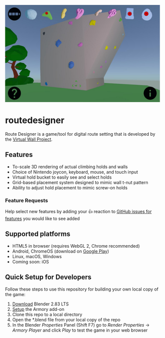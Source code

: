 ![10in tablet screenshot](tablet10in.jpg)

routedesigner
==============

Route Designer is a game/tool for digital route setting that is developed by the [Virtual Wall Project](https://virtualwallproject.org).

## Features

* To-scale 3D rendering of actual climbing holds and walls
* Choice of Nintendo joycon, keyboard, mouse, and touch input
* Virtual hold bucket to easily see and select holds
* Grid-based placement system designed to mimic wall t-nut pattern
* Ability to adjust hold placement to mimic screw-on holds

### Feature Requests

Help select new features by adding your 👍 reaction to [GitHub issues for features](https://github.com/virtualwallproject/routedesigner/labels/feature%20request) you would like to see added

## Supported platforms

* HTML5 in browser (requires WebGL 2, Chrome recommended)
* Android, ChromeOS (download on [Google Play](https://play.google.com/store/apps/details?id=virtualwallproject.kode.kore))
* Linux, macOS, Windows
* Coming soon: iOS

## Quick Setup for Developers

Follow these steps to use this repository for building your own local copy of the game:

1. [Download](https://www.blender.org/download/) Blender 2.83 LTS
2. [Setup](https://github.com/armory3d/armory/wiki/setup) the Armory add-on
3. Clone this repo to a local directory
4. Open the *.blend file from your local copy of the repo
5. In the Blender _Properties_ Panel (Shift F7) go to _Render Properties_ -> _Armory Player_ and click _Play_ to test the game in your web browser


